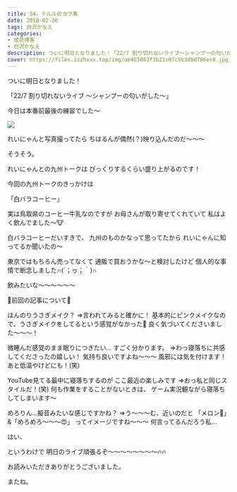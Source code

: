 ```yaml
---
title: 54。テルルのヨウ素
date: 2018-02-26
tags: 白沢かなえ
categories: 
- 成员博客
- 白沢かなえ
description: ついに明日となりました！「22/7 割り切れないライブ〜シャンプーの匂いがした〜」今日は本番前最後の練習でした〜れいにゃんと写真撮って...
cover: https://files.zzzhxxx.top/img/ae455663f3b21c07c5b3dbd786ec0.jpg 
---
```











ついに明日となりました！



「22/7 割り切れないライブ
〜シャンプーの匂いがした〜」












今日は本番前最後の練習でした〜


![](https://files.zzzhxxx.top/img/ae455663f3b21c07c5b3dbd786ec0.jpg)



れいにゃんと写真撮ってたら
ちはるんが偶然(？)映り込んだのだ〜〜〜









そうそう。

れいにゃんとの九州トークは
びっくりするくらい盛り上がるのです！






今回の九州トークのきっかけは

「白バラコーヒー」






実は鳥取県のコーヒー牛乳なのですが
お母さんが取り寄せてくれていて
私はよく飲んでました〜🐮



白バラコーヒーだいすきで、
九州のものかなって思ってたから
れいにゃんに知ってるか聞いたの〜







東京ではもちろん売ってなくて
通販で買おうかな〜と検討したけど
個人的な事情で断念しました∩(´；ヮ；｀)∩





飲みたいな〜〜〜〜〜〜















🌷前回の記事について🌷





ほんのりうさぎメイク？
⇒言われてみると確かに！
基本的にピンクメイクなので、うさぎメイクをしてるという感覚がなかった💄
良く気づいてくださいました〜〜〜！




微睡んだ感覚のまま眠りにつきたい…
すごく分かります。
⇒わっ寝落ちに共感してくださったの嬉しい！
気持ち良いですよね〜〜〜
風邪には気を付けます！
あと低温やけどにも！(笑)




YouTube見てる最中に寝落ちするのが
ここ最近の楽しみです
⇒おっ私と同じスタイルだ！(笑)
何も作業をすることがないときは、
ゲーム実況観ながら寝落ちしてしまいます〜




めろりん…擬音みたいな感じですかね？
⇒う〜〜〜む、近いのだと
「メロン🍈」&「めろめろ〜〜〜😍」
ってイメージですね〜〜〜
何言ってるんだろう私…










はい、



というわけで
明日のライブ頑張るぞ〜〜〜〜〜〜〜〜🔥🔥










お読みいただきありがとうございました。



またね。


